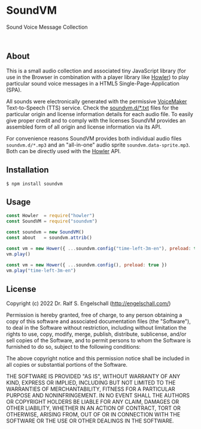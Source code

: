
SoundVM
=======

Sound Voice Message Collection

<p/>
<img src="https://nodei.co/npm/@rse/soundvm.png?downloads=true&stars=true" alt=""/>

<p/>
<img src="https://david-dm.org/rse/soundvm.png" alt=""/>

About
-----

This is a small audio collection and associated tiny JavaScript library
(for use in the Browser in combination with a player library like
[Howler](https://howlerjs.com/)) to play particular sound voice messages
in a HTML5 Single-Page-Application (SPA). 

All sounds were electronically generated with the permissive
[VoiceMaker](https://voicemaker.in) Text-to-Speech (TTS) service. Check
the [soundvm.d/*.txt](./soundvm.d/) files for the particular origin and
license information details for each audio file. To easily give proper
credit and to comply with the licenses SoundVM provides an assembled
form of all origin and license information via its API.

For convenience reasons SoundVM provides
both individual audio files `soundvm.d/*.mp3` and an "all-in-one" audio
sprite `soundvm.data-sprite.mp3`. Both can be directly used with the
[Howler](https://howlerjs.com/) API.

Installation
------------

```shell
$ npm install soundvm
```

Usage
-----

```js
const Howler  = require("howler")
const SoundVM = require("soundvm")

const soundvm = new SoundVM()
const about   = soundvm.attrib()

const vm = new Hower({ ...soundvm.config("time-left-3m-en"), preload: true })
vm.play()

const vm = new Hower({ ...soundvm.config(), preload: true })
vm.play("time-left-3m-en")
```

License
-------

Copyright (c) 2022 Dr. Ralf S. Engelschall (http://engelschall.com/)

Permission is hereby granted, free of charge, to any person obtaining
a copy of this software and associated documentation files (the
"Software"), to deal in the Software without restriction, including
without limitation the rights to use, copy, modify, merge, publish,
distribute, sublicense, and/or sell copies of the Software, and to
permit persons to whom the Software is furnished to do so, subject to
the following conditions:

The above copyright notice and this permission notice shall be included
in all copies or substantial portions of the Software.

THE SOFTWARE IS PROVIDED "AS IS", WITHOUT WARRANTY OF ANY KIND,
EXPRESS OR IMPLIED, INCLUDING BUT NOT LIMITED TO THE WARRANTIES OF
MERCHANTABILITY, FITNESS FOR A PARTICULAR PURPOSE AND NONINFRINGEMENT.
IN NO EVENT SHALL THE AUTHORS OR COPYRIGHT HOLDERS BE LIABLE FOR ANY
CLAIM, DAMAGES OR OTHER LIABILITY, WHETHER IN AN ACTION OF CONTRACT,
TORT OR OTHERWISE, ARISING FROM, OUT OF OR IN CONNECTION WITH THE
SOFTWARE OR THE USE OR OTHER DEALINGS IN THE SOFTWARE.

